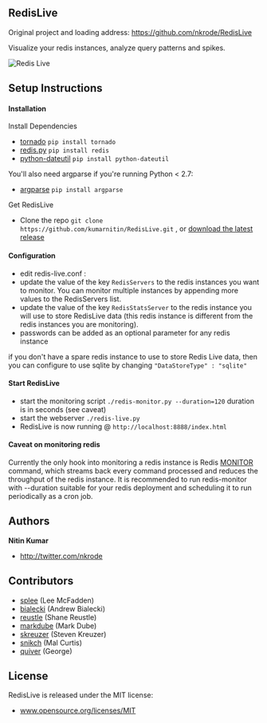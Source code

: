 RedisLive
---------
Original project and loading address: https://github.com/nkrode/RedisLive

Visualize your redis instances, analyze query patterns and spikes.

![Redis Live](https://github.com/kumarnitin/RedisLive/blob/master/design/redis-live.png?raw=true "Redis Live")

Setup Instructions
------------------
#### Installation

Install Dependencies

+ [tornado](https://github.com/facebook/tornado) `pip install tornado`
+ [redis.py](https://github.com/andymccurdy/redis-py) `pip install redis`
+ [python-dateutil](http://labix.org/python-dateutil) `pip install python-dateutil`

You'll also need argparse if you're running Python < 2.7:

+ [argparse](http://code.google.com/p/argparse/) `pip install argparse`


Get RedisLive

+ Clone the repo `git clone https://github.com/kumarnitin/RedisLive.git` , or [download the latest release](https://github.com/kumarnitin/RedisLive/zipball/master)

#### Configuration

+ edit redis-live.conf :
+ update the value of the key `RedisServers` to the redis instances you want to monitor. You can monitor multiple instances by appending more values to the RedisServers list.
+ update the value of the key `RedisStatsServer` to the redis instance you will use to store RedisLive data (this redis instance is different from the redis instances you are monitoring).
+ passwords can be added as an optional parameter for any redis instance

if you don't have a spare redis instance to use to store Redis Live data, then you can configure to use sqlite by changing `"DataStoreType" : "sqlite"`

#### Start RedisLive

+ start the monitoring script `./redis-monitor.py --duration=120` duration is in seconds (see caveat)
+ start the webserver `./redis-live.py`
+ RedisLive is now running @ `http://localhost:8888/index.html`


#### Caveat on monitoring redis

Currently the only hook into monitoring a redis instance is Redis [MONITOR](http://redis.io/commands/monitor) command, which streams back every command processed and reduces the throughput of the redis instance. It is recommended to run redis-monitor with --duration suitable for your redis deployment and scheduling it to run periodically as a cron job.


Authors
-------

**Nitin Kumar**

+ http://twitter.com/nkrode

Contributors
------------
+ [splee](https://github.com/splee) (Lee McFadden)
+ [bialecki](https://github.com/bialecki) (Andrew Bialecki)
+ [reustle](https://github.com/reustle) (Shane Reustle)
+ [markdube](https://github.com/markdube) (Mark Dube)
+ [skreuzer](https://github.com/skreuzer) (Steven Kreuzer)
+ [snikch](https://github.com/snikch) (Mal Curtis)
+ [quiver](https://github.com/quiver) (George)

License
-------
RedisLive is released under the MIT license:
+ www.opensource.org/licenses/MIT
